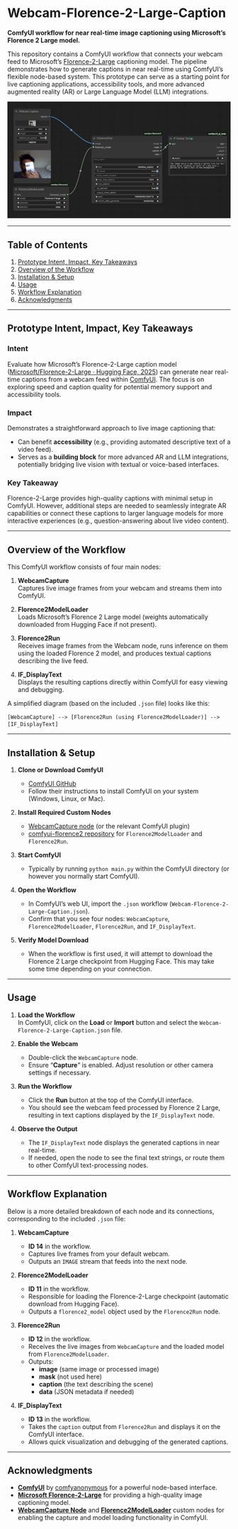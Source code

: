 # Webcam-Florence-2-Large-Caption

**ComfyUI workflow for near real-time image captioning using Microsoft’s Florence 2 Large model.**  

This repository contains a ComfyUI workflow that connects your webcam feed to Microsoft’s [Florence-2-Large](https://huggingface.co/Microsoft/Florence-2-Large) captioning model. The pipeline demonstrates how to generate captions in near real-time using ComfyUI’s flexible node-based system. This prototype can serve as a starting point for live captioning applications, accessibility tools, and more advanced augmented reality (AR) or Large Language Model (LLM) integrations.

![CUI Image](cui.png)

---

## Table of Contents
1. [Prototype Intent, Impact, Key Takeaways](#prototype-intent-impact-key-takeaways)
2. [Overview of the Workflow](#overview-of-the-workflow)
3. [Installation & Setup](#installation--setup)
4. [Usage](#usage)
5. [Workflow Explanation](#workflow-explanation)
6. [Acknowledgments](#acknowledgments)

---

## Prototype Intent, Impact, Key Takeaways

### Intent
Evaluate how Microsoft’s Florence-2-Large caption model ([Microsoft/Florence-2-Large · Hugging Face, 2025](https://huggingface.co/Microsoft/Florence-2-Large)) can generate near real-time captions from a webcam feed within [ComfyUI](https://github.com/comfyanonymous/ComfyUI). The focus is on exploring speed and caption quality for potential memory support and accessibility tools.

### Impact
Demonstrates a straightforward approach to live image captioning that:
- Can benefit **accessibility** (e.g., providing automated descriptive text of a video feed).
- Serves as a **building block** for more advanced AR and LLM integrations, potentially bridging live vision with textual or voice-based interfaces.

### Key Takeaway
Florence-2-Large provides high-quality captions with minimal setup in ComfyUI. However, additional steps are needed to seamlessly integrate AR capabilities or connect these captions to larger language models for more interactive experiences (e.g., question-answering about live video content).

---

## Overview of the Workflow

This ComfyUI workflow consists of four main nodes:

1. **WebcamCapture**  
   Captures live image frames from your webcam and streams them into ComfyUI.

2. **Florence2ModelLoader**  
   Loads Microsoft’s Florence 2 Large model (weights automatically downloaded from Hugging Face if not present).

3. **Florence2Run**  
   Receives image frames from the Webcam node, runs inference on them using the loaded Florence 2 model, and produces textual captions describing the live feed.

4. **IF_DisplayText**  
   Displays the resulting captions directly within ComfyUI for easy viewing and debugging.

A simplified diagram (based on the included `.json` file) looks like this:

```
[WebcamCapture] --> [Florence2Run (using Florence2ModelLoader)] --> [IF_DisplayText]
```

---

## Installation & Setup

1. **Clone or Download ComfyUI**  
   - [ComfyUI GitHub](https://github.com/comfyanonymous/ComfyUI)
   - Follow their instructions to install ComfyUI on your system (Windows, Linux, or Mac).

2. **Install Required Custom Nodes**  
   - [WebcamCapture node](https://github.com/<path-to-WebcamCapture>) (or the relevant ComfyUI plugin)  
   - [comfyui-florence2 repository](https://github.com/<path-to-comfyui-florence2>) for `Florence2ModelLoader` and `Florence2Run`.

3. **Start ComfyUI**  
   - Typically by running `python main.py` within the ComfyUI directory (or however you normally start ComfyUI).  

4. **Open the Workflow**  
   - In ComfyUI’s web UI, import the `.json` workflow (`Webcam-Florence-2-Large-Caption.json`).  
   - Confirm that you see four nodes: `WebcamCapture`, `Florence2ModelLoader`, `Florence2Run`, and `IF_DisplayText`.

5. **Verify Model Download**  
   - When the workflow is first used, it will attempt to download the Florence 2 Large checkpoint from Hugging Face. This may take some time depending on your connection.

---

## Usage

1. **Load the Workflow**  
   In ComfyUI, click on the **Load** or **Import** button and select the `Webcam-Florence-2-Large-Caption.json` file.  

2. **Enable the Webcam**  
   - Double-click the `WebcamCapture` node.  
   - Ensure “**Capture**” is enabled. Adjust resolution or other camera settings if necessary.

3. **Run the Workflow**  
   - Click the **Run** button at the top of the ComfyUI interface.  
   - You should see the webcam feed processed by Florence 2 Large, resulting in text captions displayed by the `IF_DisplayText` node.

4. **Observe the Output**  
   - The `IF_DisplayText` node displays the generated captions in near real-time.  
   - If needed, open the node to see the final text strings, or route them to other ComfyUI text-processing nodes.

---

## Workflow Explanation

Below is a more detailed breakdown of each node and its connections, corresponding to the included `.json` file:

1. **WebcamCapture**  
   - **ID 14** in the workflow.  
   - Captures live frames from your default webcam.  
   - Outputs an `IMAGE` stream that feeds into the next node.

2. **Florence2ModelLoader**  
   - **ID 11** in the workflow.  
   - Responsible for loading the Florence-2-Large checkpoint (automatic download from Hugging Face).  
   - Outputs a `florence2_model` object used by the `Florence2Run` node.

3. **Florence2Run**  
   - **ID 12** in the workflow.  
   - Receives the live images from `WebcamCapture` and the loaded model from `Florence2ModelLoader`.  
   - Outputs:
     - **image** (same image or processed image)
     - **mask** (not used here)
     - **caption** (the text describing the scene)
     - **data** (JSON metadata if needed)

4. **IF_DisplayText**  
   - **ID 13** in the workflow.  
   - Takes the `caption` output from `Florence2Run` and displays it on the ComfyUI interface.  
   - Allows quick visualization and debugging of the generated captions.

---

## Acknowledgments

- [**ComfyUI**](https://github.com/comfyanonymous/ComfyUI) by [comfyanonymous](https://github.com/comfyanonymous) for a powerful node-based interface.  
- [**Microsoft Florence-2-Large**](https://huggingface.co/Microsoft/Florence-2-Large) for providing a high-quality image captioning model.  
- [**WebcamCapture Node**](https://github.com/) and [**Florence2ModelLoader**](https://github.com/) custom nodes for enabling the capture and model loading functionality in ComfyUI.